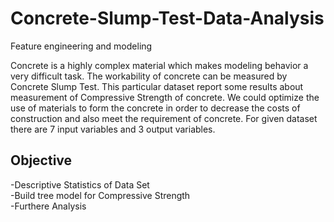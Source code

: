 # Concrete-Slump-Test-Data-Analysis
Feature engineering and modeling

Concrete is a highly complex material which makes modeling behavior a very difficult task. The workability of concrete can be measured by Concrete Slump Test. This particular dataset report some results about measurement of Compressive Strength of concrete. We could optimize the use of materials to form the concrete in order to decrease the costs of construction and also meet the requirement of concrete. For given dataset there are 7 input variables and 3 output variables.

## Objective
-Descriptive Statistics of Data Set <br/>
-Build tree model for Compressive Strength <br/>
-Furthere Analysis
